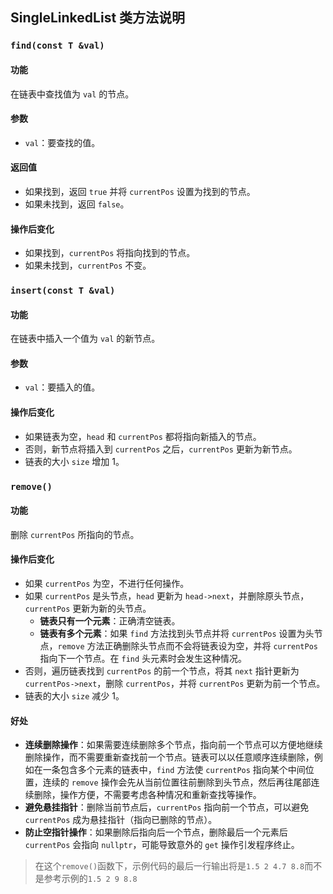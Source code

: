 ## SingleLinkedList 类方法说明

### `find(const T &val)`

#### 功能
在链表中查找值为 `val` 的节点。

#### 参数
- `val`：要查找的值。

#### 返回值
- 如果找到，返回 `true` 并将 `currentPos` 设置为找到的节点。
- 如果未找到，返回 `false`。

#### 操作后变化
- 如果找到，`currentPos` 将指向找到的节点。
- 如果未找到，`currentPos` 不变。

### `insert(const T &val)`

#### 功能
在链表中插入一个值为 `val` 的新节点。

#### 参数
- `val`：要插入的值。

#### 操作后变化
- 如果链表为空，`head` 和 `currentPos` 都将指向新插入的节点。
- 否则，新节点将插入到 `currentPos` 之后，`currentPos` 更新为新节点。
- 链表的大小 `size` 增加 1。

### `remove()`

#### 功能
删除 `currentPos` 所指向的节点。

#### 操作后变化
- 如果 `currentPos` 为空，不进行任何操作。
- 如果 `currentPos` 是头节点，`head` 更新为 `head->next`，并删除原头节点，`currentPos` 更新为新的头节点。
  - **链表只有一个元素**：正确清空链表。
  - **链表有多个元素**：如果 `find` 方法找到头节点并将 `currentPos` 设置为头节点，`remove` 方法正确删除头节点而不会将链表设为空，并将 `currentPos` 指向下一个节点。在 `find` 头元素时会发生这种情况。
- 否则，遍历链表找到 `currentPos` 的前一个节点，将其 `next` 指针更新为 `currentPos->next`，删除 `currentPos`，并将 `currentPos` 更新为前一个节点。
- 链表的大小 `size` 减少 1。

#### 好处
- **连续删除操作**：如果需要连续删除多个节点，指向前一个节点可以方便地继续删除操作，而不需要重新查找前一个节点。链表可以以任意顺序连续删除，例如在一条包含多个元素的链表中，`find` 方法使 `currentPos` 指向某个中间位置，连续的 `remove` 操作会先从当前位置往前删除到头节点，然后再往尾部连续删除，操作方便，不需要考虑各种情况和重新查找等操作。
- **避免悬挂指针**：删除当前节点后，`currentPos` 指向前一个节点，可以避免 `currentPos` 成为悬挂指针（指向已删除的节点）。
- **防止空指针操作**：如果删除后指向后一个节点，删除最后一个元素后 `currentPos` 会指向 `nullptr`，可能导致意外的 `get` 操作引发程序终止。

> 在这个`remove()`函数下，示例代码的最后一行输出将是`1.5 2 4.7 8.8`而不是参考示例的`1.5 2 9 8.8`